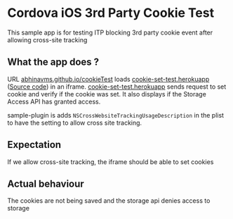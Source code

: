 # Cordova iOS 3rd Party Cookie Test
This sample app is for testing ITP blocking 3rd party cookie event after allowing cross-site tracking

## What the app does ?
URL [abhinavms.github.io/cookieTest](https://abhinavms.github.io/cookieTest/) loads [cookie-set-test.herokuapp](https://cookie-set-test.herokuapp.com/) ([Source code](https://github.com/abhinavms/cookie)) in an iframe. [cookie-set-test.herokuapp](https://cookie-set-test.herokuapp.com/) sends request to set cookie and verify if the cookie was set. It also displays if the Storage Access API has granted access.

sample-plugin is adds `NSCrossWebsiteTrackingUsageDescription` in the plist to have the setting to allow cross site tracking.

## Expectation
If we allow cross-site tracking, the iframe should be able to set cookies

## Actual behaviour
The cookies are not being saved and the storage api denies access to storage
